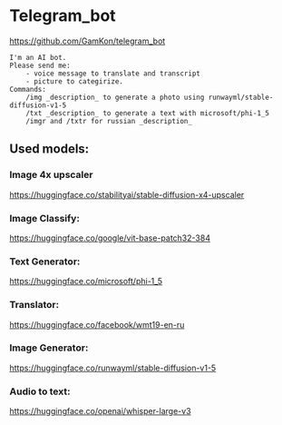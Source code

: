 # Telegram_bot
https://github.com/GamKon/telegram_bot

```
I'm an AI bot.
Please send me:
    - voice message to translate and transcript
    - picture to categirize.
Commands:
    /img _description_ to generate a photo using runwayml/stable-diffusion-v1-5
    /txt _description_ to generate a text with microsoft/phi-1_5
    /imgr and /txtr for russian _description_
```

## Used models:
### Image 4x upscaler
https://huggingface.co/stabilityai/stable-diffusion-x4-upscaler

### Image Classify:
https://huggingface.co/google/vit-base-patch32-384

### Text Generator:
https://huggingface.co/microsoft/phi-1_5

### Translator:
https://huggingface.co/facebook/wmt19-en-ru

### Image Generator:
https://huggingface.co/runwayml/stable-diffusion-v1-5

### Audio to text:
https://huggingface.co/openai/whisper-large-v3
